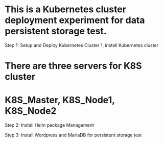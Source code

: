 # This is a Kubernetes cluster deployment experiment for data persistent storage test.

Step 1: Setup and Deploy Kubernetes Cluster
1, install Kubernetes cluster
# There are three servers for K8S cluster
# K8S_Master, K8S_Node1, K8S_Node2






Step 2: Install Helm package Management



Step 3: Install Wordpress and MariaDB for persistent storage test





